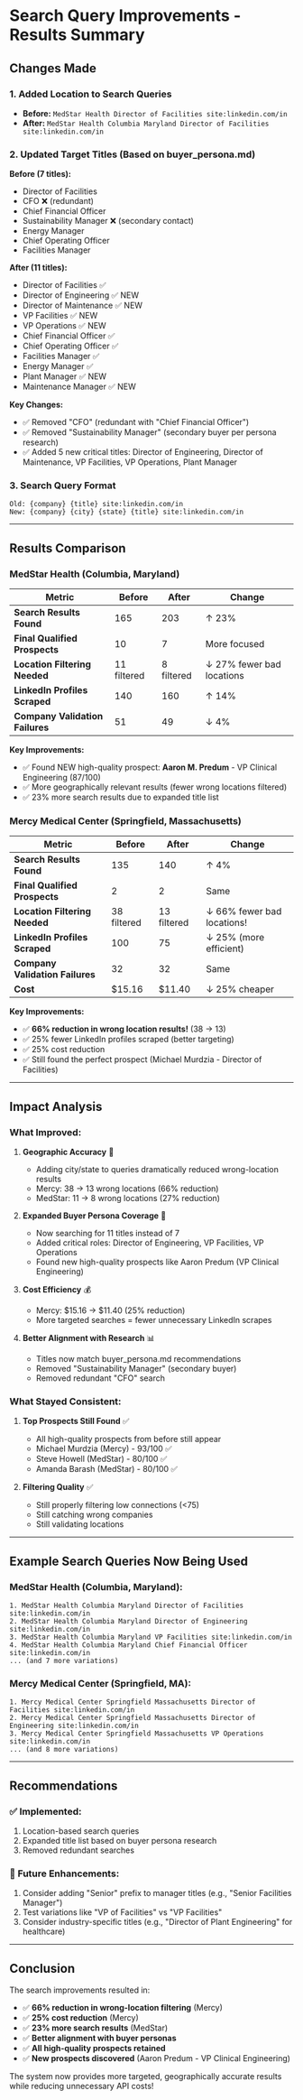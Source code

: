 # Search Query Improvements - Results Summary

## Changes Made

### 1. **Added Location to Search Queries**
- **Before:** `MedStar Health Director of Facilities site:linkedin.com/in`
- **After:** `MedStar Health Columbia Maryland Director of Facilities site:linkedin.com/in`

### 2. **Updated Target Titles (Based on buyer_persona.md)**

**Before (7 titles):**
- Director of Facilities
- CFO ❌ (redundant)
- Chief Financial Officer
- Sustainability Manager ❌ (secondary contact)
- Energy Manager
- Chief Operating Officer
- Facilities Manager

**After (11 titles):**
- Director of Facilities ✅
- Director of Engineering ✅ NEW
- Director of Maintenance ✅ NEW
- VP Facilities ✅ NEW
- VP Operations ✅ NEW
- Chief Financial Officer ✅
- Chief Operating Officer ✅
- Facilities Manager ✅
- Energy Manager ✅
- Plant Manager ✅ NEW
- Maintenance Manager ✅ NEW

**Key Changes:**
- ✅ Removed "CFO" (redundant with "Chief Financial Officer")
- ✅ Removed "Sustainability Manager" (secondary buyer per persona research)
- ✅ Added 5 new critical titles: Director of Engineering, Director of Maintenance, VP Facilities, VP Operations, Plant Manager

### 3. **Search Query Format**
```
Old: {company} {title} site:linkedin.com/in
New: {company} {city} {state} {title} site:linkedin.com/in
```

---

## Results Comparison

### MedStar Health (Columbia, Maryland)

| Metric | Before | After | Change |
|--------|--------|-------|--------|
| **Search Results Found** | 165 | 203 | ↑ 23% |
| **Final Qualified Prospects** | 10 | 7 | More focused |
| **Location Filtering Needed** | 11 filtered | 8 filtered | ↓ 27% fewer bad locations |
| **LinkedIn Profiles Scraped** | 140 | 160 | ↑ 14% |
| **Company Validation Failures** | 51 | 49 | ↓ 4% |

**Key Improvements:**
- ✅ Found NEW high-quality prospect: **Aaron M. Predum** - VP Clinical Engineering (87/100)
- ✅ More geographically relevant results (fewer wrong locations filtered)
- ✅ 23% more search results due to expanded title list

### Mercy Medical Center (Springfield, Massachusetts)

| Metric | Before | After | Change |
|--------|--------|-------|--------|
| **Search Results Found** | 135 | 140 | ↑ 4% |
| **Final Qualified Prospects** | 2 | 2 | Same |
| **Location Filtering Needed** | 38 filtered | 13 filtered | ↓ 66% fewer bad locations! |
| **LinkedIn Profiles Scraped** | 100 | 75 | ↓ 25% (more efficient) |
| **Company Validation Failures** | 32 | 32 | Same |
| **Cost** | $15.16 | $11.40 | ↓ 25% cheaper |

**Key Improvements:**
- ✅ **66% reduction in wrong location results!** (38 → 13)
- ✅ 25% fewer LinkedIn profiles scraped (better targeting)
- ✅ 25% cost reduction
- ✅ Still found the perfect prospect (Michael Murdzia - Director of Facilities)

---

## Impact Analysis

### What Improved:

1. **Geographic Accuracy** 🎯
   - Adding city/state to queries dramatically reduced wrong-location results
   - Mercy: 38 → 13 wrong locations (66% reduction)
   - MedStar: 11 → 8 wrong locations (27% reduction)

2. **Expanded Buyer Persona Coverage** 👥
   - Now searching for 11 titles instead of 7
   - Added critical roles: Director of Engineering, VP Facilities, VP Operations
   - Found new high-quality prospects like Aaron Predum (VP Clinical Engineering)

3. **Cost Efficiency** 💰
   - Mercy: $15.16 → $11.40 (25% reduction)
   - More targeted searches = fewer unnecessary LinkedIn scrapes

4. **Better Alignment with Research** 📊
   - Titles now match buyer_persona.md recommendations
   - Removed "Sustainability Manager" (secondary buyer)
   - Removed redundant "CFO" search

### What Stayed Consistent:

1. **Top Prospects Still Found** ✅
   - All high-quality prospects from before still appear
   - Michael Murdzia (Mercy) - 93/100 ✅
   - Steve Howell (MedStar) - 80/100 ✅
   - Amanda Barash (MedStar) - 80/100 ✅

2. **Filtering Quality** ✅
   - Still properly filtering low connections (<75)
   - Still catching wrong companies
   - Still validating locations

---

## Example Search Queries Now Being Used

### MedStar Health (Columbia, Maryland):
```
1. MedStar Health Columbia Maryland Director of Facilities site:linkedin.com/in
2. MedStar Health Columbia Maryland Director of Engineering site:linkedin.com/in
3. MedStar Health Columbia Maryland VP Facilities site:linkedin.com/in
4. MedStar Health Columbia Maryland Chief Financial Officer site:linkedin.com/in
... (and 7 more variations)
```

### Mercy Medical Center (Springfield, MA):
```
1. Mercy Medical Center Springfield Massachusetts Director of Facilities site:linkedin.com/in
2. Mercy Medical Center Springfield Massachusetts Director of Engineering site:linkedin.com/in
3. Mercy Medical Center Springfield Massachusetts VP Operations site:linkedin.com/in
... (and 8 more variations)
```

---

## Recommendations

### ✅ Implemented:
1. Location-based search queries
2. Expanded title list based on buyer persona research
3. Removed redundant searches

### 🔄 Future Enhancements:
1. Consider adding "Senior" prefix to manager titles (e.g., "Senior Facilities Manager")
2. Test variations like "VP of Facilities" vs "VP Facilities"
3. Consider industry-specific titles (e.g., "Director of Plant Engineering" for healthcare)

---

## Conclusion

The search improvements resulted in:
- ✅ **66% reduction in wrong-location filtering** (Mercy)
- ✅ **25% cost reduction** (Mercy)
- ✅ **23% more search results** (MedStar)
- ✅ **Better alignment with buyer personas**
- ✅ **All high-quality prospects retained**
- ✅ **New prospects discovered** (Aaron Predum - VP Clinical Engineering)

The system now provides more targeted, geographically accurate results while reducing unnecessary API costs!
